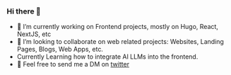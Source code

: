 ### Hi there 👋

<!--
**ccthecode/ccthecode** is a ✨ _special_ ✨ repository because its `README.md` (this file) appears on your GitHub profile.
-->

- 🔭 I’m currently working on Frontend projects, mostly on Hugo, React, NextJS, etc
- 👯 I’m looking to collaborate on web related projects: Websites, Landing Pages, Blogs, Web Apps, etc.
- Currently Learning how to integrate AI LLMs into the frontend. 
- 💬 Feel free to send me a DM on [twitter](https://twitter.com/ccthecode)
